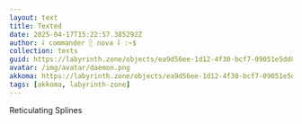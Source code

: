 ```yaml
---
layout: text
title: Texted
date: 2025-04-17T15:22:57.385292Z
author: ⸸ commander ░ nova ⸸ :~$
collection: texts
guid: https://labyrinth.zone/objects/ea9d56ee-1d12-4f30-bcf7-09051e5dd86a
avatar: /img/avatar/daemon.png
akkoma: https://labyrinth.zone/objects/ea9d56ee-1d12-4f30-bcf7-09051e5dd86a
tags: [akkoma, labyrinth-zone]
---
```


<p>Reticulating Splines</p>